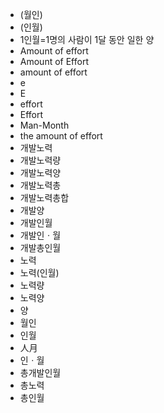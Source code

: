 ﻿- (월인)
- (인월)
- 1인월=1명의 사람이 1달 동안 일한 양
- Amount of effort
- Amount of Effort
- amount of effort
- e
- E
- effort
- Effort
- Man-Month
- the amount of effort
- 개발노력
- 개발노력량
- 개발노력양
- 개발노력총
- 개발노력총합
- 개발양
- 개발인월
- 개발인ㆍ월
- 개발총인월
- 노력
- 노력(인월)
- 노력량
- 노력양
- 양
- 월인
- 인월
- 人月
- 인ㆍ월
- 총개발인월
- 총노력
- 총인월
